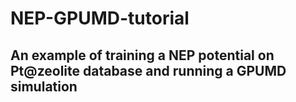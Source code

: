 # NEP-GPUMD-tutorial
## An example of training a NEP potential on Pt@zeolite database and running a GPUMD simulation
